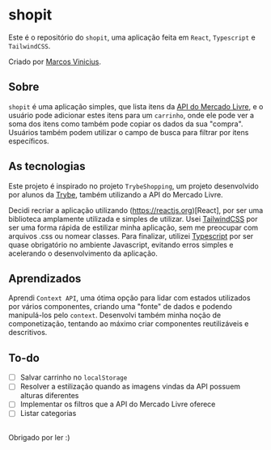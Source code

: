 # shopit

Este é o repositório do `shopit`, uma aplicação feita em `React`, `Typescript` e `TailwindCSS`.

Criado por [Marcos Vinicius](https://www.linkedin.com/in/marvigdev).

## Sobre

`shopit` é uma aplicação simples, que lista itens da [API do Mercado Livre](https://developers.mercadolivre.com.br/), e o usuário pode adicionar estes itens para um `carrinho`, onde ele pode ver a soma dos itens como também pode copiar os dados da sua "compra". Usuários também podem utilizar o campo de busca para filtrar por itens específicos.

## As tecnologias

Este projeto é inspirado no projeto `TrybeShopping`, um projeto desenvolvido por alunos da [Trybe](https://www.betrybe.com), também utilizando a API do Mercado Livre.

Decidi recriar a aplicação utilizando (https://reactjs.org)[React], por ser uma biblioteca amplamente utilizada e simples de utilizar. Usei [TailwindCSS](https://tailwindcss.com/) por ser uma forma rápida de estilizar minha aplicação, sem me preocupar com arquivos .css ou nomear classes. Para finalizar, utilizei [Typescript](https://www.typescriptlang.org/) por ser quase obrigatório no ambiente Javascript, evitando erros simples e acelerando o desenvolvimento da aplicação.

## Aprendizados

Aprendi `Context API`, uma ótima opção para lidar com estados utilizados por vários componentes, criando uma "fonte" de dados e podendo manipulá-los pelo `context`.
Desenvolvi também minha noção de componetização, tentando ao máximo criar componentes reutilizáveis e descritivos.

## To-do

- [ ] Salvar carrinho no `localStorage`
- [ ] Resolver a estilização quando as imagens vindas da API possuem alturas diferentes
- [ ] Implementar os filtros que a API do Mercado Livre oferece
- [ ] Listar categorias

##

Obrigado por ler :)
